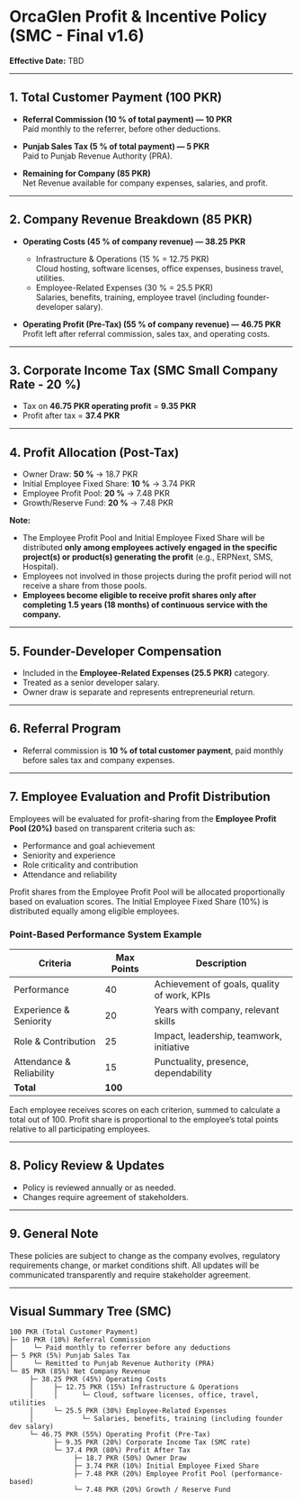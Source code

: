 # OrcaGlen Profit & Incentive Policy (SMC - Final v1.6)

**Effective Date:** TBD

---

## 1. Total Customer Payment (100 PKR)

- **Referral Commission (10 % of total payment) — 10 PKR**  
  Paid monthly to the referrer, before other deductions.

- **Punjab Sales Tax (5 % of total payment) — 5 PKR**  
  Paid to Punjab Revenue Authority (PRA).

- **Remaining for Company (85 PKR)**  
  Net Revenue available for company expenses, salaries, and profit.

---

## 2. Company Revenue Breakdown (85 PKR)

- **Operating Costs (45 % of company revenue) — 38.25 PKR**  
  - Infrastructure & Operations (15 % = 12.75 PKR)  
    Cloud hosting, software licenses, office expenses, business travel, utilities.  
  - Employee-Related Expenses (30 % = 25.5 PKR)  
    Salaries, benefits, training, employee travel (including founder-developer salary).

- **Operating Profit (Pre-Tax) (55 % of company revenue) — 46.75 PKR**  
  Profit left after referral commission, sales tax, and operating costs.

---

## 3. Corporate Income Tax (SMC Small Company Rate - 20 %)

- Tax on **46.75 PKR operating profit** = **9.35 PKR**  
- Profit after tax = **37.4 PKR**

---

## 4. Profit Allocation (Post-Tax)

- Owner Draw: **50 %** → 18.7 PKR  
- Initial Employee Fixed Share: **10 %** → 3.74 PKR  
- Employee Profit Pool: **20 %** → 7.48 PKR  
- Growth/Reserve Fund: **20 %** → 7.48 PKR  

**Note:**  
- The Employee Profit Pool and Initial Employee Fixed Share will be distributed **only among employees actively engaged in the specific project(s) or product(s) generating the profit** (e.g., ERPNext, SMS, Hospital).  
- Employees not involved in those projects during the profit period will not receive a share from those pools.  
- **Employees become eligible to receive profit shares only after completing 1.5 years (18 months) of continuous service with the company.**

---

## 5. Founder-Developer Compensation

- Included in the **Employee-Related Expenses (25.5 PKR)** category.  
- Treated as a senior developer salary.  
- Owner draw is separate and represents entrepreneurial return.

---

## 6. Referral Program

- Referral commission is **10 % of total customer payment**, paid monthly before sales tax and company expenses.

---

## 7. Employee Evaluation and Profit Distribution

Employees will be evaluated for profit-sharing from the **Employee Profit Pool (20%)** based on transparent criteria such as:

- Performance and goal achievement  
- Seniority and experience  
- Role criticality and contribution  
- Attendance and reliability  

Profit shares from the Employee Profit Pool will be allocated proportionally based on evaluation scores. The Initial Employee Fixed Share (10%) is distributed equally among eligible employees.

### Point-Based Performance System Example

| Criteria             | Max Points | Description                                   |
|----------------------|------------|-----------------------------------------------|
| Performance          | 40         | Achievement of goals, quality of work, KPIs   |
| Experience & Seniority | 20         | Years with company, relevant skills           |
| Role & Contribution   | 25         | Impact, leadership, teamwork, initiative      |
| Attendance & Reliability | 15         | Punctuality, presence, dependability          |
| **Total**             | **100**    |                                               |

Each employee receives scores on each criterion, summed to calculate a total out of 100. Profit share is proportional to the employee’s total points relative to all participating employees.

---

## 8. Policy Review & Updates

- Policy is reviewed annually or as needed.  
- Changes require agreement of stakeholders.

---


## 9. General Note

These policies are subject to change as the company evolves, regulatory requirements change, or market conditions shift. All updates will be communicated transparently and require stakeholder agreement.

---

## Visual Summary Tree (SMC)

```
100 PKR (Total Customer Payment)
├─ 10 PKR (10%) Referral Commission
│     └─ Paid monthly to referrer before any deductions
├─ 5 PKR (5%) Punjab Sales Tax
│     └─ Remitted to Punjab Revenue Authority (PRA)
└─ 85 PKR (85%) Net Company Revenue
     ├─ 38.25 PKR (45%) Operating Costs
     │     ├─ 12.75 PKR (15%) Infrastructure & Operations
     │     │      └─ Cloud, software licenses, office, travel, utilities
     │     └─ 25.5 PKR (30%) Employee-Related Expenses
     │            └─ Salaries, benefits, training (including founder dev salary)
     └─ 46.75 PKR (55%) Operating Profit (Pre-Tax)
           ├─ 9.35 PKR (20%) Corporate Income Tax (SMC rate)
           └─ 37.4 PKR (80%) Profit After Tax
                ├─ 18.7 PKR (50%) Owner Draw
                ├─ 3.74 PKR (10%) Initial Employee Fixed Share
                ├─ 7.48 PKR (20%) Employee Profit Pool (performance-based)
                └─ 7.48 PKR (20%) Growth / Reserve Fund
```
